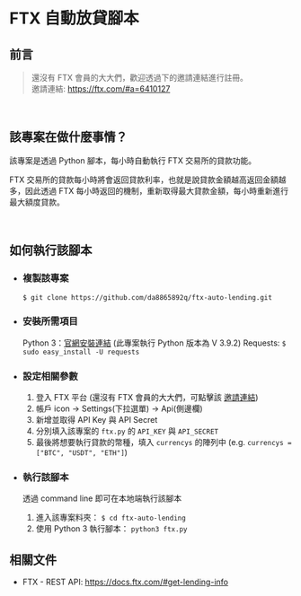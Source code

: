 # FTX 自動放貸腳本

## 前言

> 還沒有 FTX 會員的大大們，歡迎透過下的邀請連結進行註冊。<br>
> 邀請連結: https://ftx.com/#a=6410127

<br>

## 該專案在做什麼事情？

該專案是透過 Python 腳本，每小時自動執行 FTX 交易所的貸款功能。

FTX 交易所的貸款每小時將會返回貸款利率，也就是說貸款金額越高返回金額越多，因此透過 FTX 每小時返回的機制，重新取得最大貸款金額，每小時重新進行最大額度貸款。

<br>

## 如何執行該腳本

- ### 複製該專案

  `$ git clone https://github.com/da8865892q/ftx-auto-lending.git`

- ### 安裝所需項目

  Python 3：[官網安裝連結](https://www.python.org/downloads/) (此專案執行 Python 版本為 V 3.9.2)
  Requests: `$ sudo easy_install -U requests`

- ### 設定相關參數

  1. 登入 FTX 平台 (還沒有 FTX 會員的大大們，可點擊該 [邀請連結](https://ftx.com/#a=6410127))
  2. 帳戶 icon → Settings(下拉選單) → Api(側邊欄)
  3. 新增並取得 API Key 與 API Secret
  4. 分別填入該專案的 `ftx.py` 的 `API_KEY` 與 `API_SECRET`
  5. 最後將想要執行貸款的幣種，填入 `currencys` 的陣列中
     (e.g. `currencys = ["BTC", "USDT", "ETH"]`)

- ### 執行該腳本

  透過 command line 即可在本地端執行該腳本

  1. 進入該專案料夾： `$ cd ftx-auto-lending`
  2. 使用 Python 3 執行腳本： `python3 ftx.py`

## 相關文件

- FTX - REST API: https://docs.ftx.com/#get-lending-info
